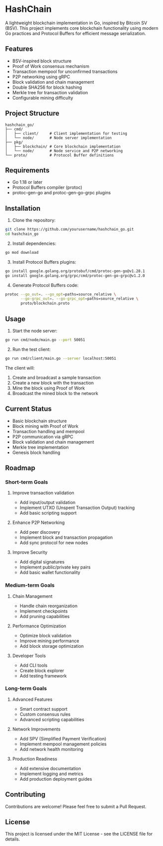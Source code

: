 # HashChain

A lightweight blockchain implementation in Go, inspired by Bitcoin SV (BSV). This project implements core blockchain functionality using modern Go practices and Protocol Buffers for efficient message serialization.

## Features

- BSV-inspired block structure
- Proof of Work consensus mechanism
- Transaction mempool for unconfirmed transactions
- P2P networking using gRPC
- Block validation and chain management
- Double SHA256 for block hashing
- Merkle tree for transaction validation
- Configurable mining difficulty

## Project Structure

```
hashchain_go/
├── cmd/
│   ├── client/     # Client implementation for testing
│   └── node/       # Node server implementation
├── pkg/
│   ├── blockchain/ # Core blockchain implementation
│   └── node/       # Node service and P2P networking
└── proto/          # Protocol Buffer definitions
```

## Requirements

- Go 1.18 or later
- Protocol Buffers compiler (protoc)
- protoc-gen-go and protoc-gen-go-grpc plugins

## Installation

1. Clone the repository:
```bash
git clone https://github.com/yourusername/hashchain_go.git
cd hashchain_go
```

2. Install dependencies:
```bash
go mod download
```

3. Install Protocol Buffers plugins:
```bash
go install google.golang.org/protobuf/cmd/protoc-gen-go@v1.28.1
go install google.golang.org/grpc/cmd/protoc-gen-go-grpc@v1.2.0
```

4. Generate Protocol Buffers code:
```bash
protoc --go_out=. --go_opt=paths=source_relative \
       --go-grpc_out=. --go-grpc_opt=paths=source_relative \
       proto/blockchain.proto
```

## Usage

1. Start the node server:
```bash
go run cmd/node/main.go --port 50051
```

2. Run the test client:
```bash
go run cmd/client/main.go --server localhost:50051
```

The client will:
1. Create and broadcast a sample transaction
2. Create a new block with the transaction
3. Mine the block using Proof of Work
4. Broadcast the mined block to the network

## Current Status

- Basic blockchain structure
- Block mining with Proof of Work
- Transaction handling and mempool
- P2P communication via gRPC
- Block validation and chain management
- Merkle tree implementation
- Genesis block handling

## Roadmap

### Short-term Goals
1. Improve transaction validation
   - Add input/output validation
   - Implement UTXO (Unspent Transaction Output) tracking
   - Add basic scripting support

2. Enhance P2P Networking
   - Add peer discovery
   - Implement block and transaction propagation
   - Add sync protocol for new nodes

3. Improve Security
   - Add digital signatures
   - Implement public/private key pairs
   - Add basic wallet functionality

### Medium-term Goals
1. Chain Management
   - Handle chain reorganization
   - Implement checkpoints
   - Add pruning capabilities

2. Performance Optimization
   - Optimize block validation
   - Improve mining performance
   - Add block storage optimization

3. Developer Tools
   - Add CLI tools
   - Create block explorer
   - Add testing framework

### Long-term Goals
1. Advanced Features
   - Smart contract support
   - Custom consensus rules
   - Advanced scripting capabilities

2. Network Improvements
   - Add SPV (Simplified Payment Verification)
   - Implement mempool management policies
   - Add network health monitoring

3. Production Readiness
   - Add extensive documentation
   - Implement logging and metrics
   - Add production deployment guides

## Contributing

Contributions are welcome! Please feel free to submit a Pull Request.

## License

This project is licensed under the MIT License - see the LICENSE file for details.
